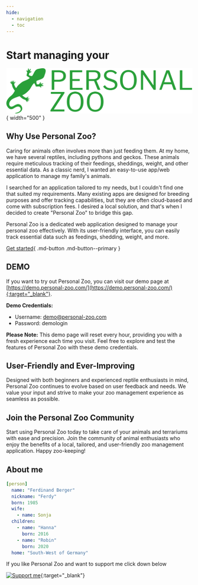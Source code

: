 ```yaml
---
hide:
  - navigation
  - toc
---
```

# Start managing your

![](img/logo-no-background.svg){ width="500" }

## Why Use Personal Zoo?

Caring for animals often involves more than just feeding them. At my home, we have several reptiles, including pythons and geckos. These animals require meticulous tracking of their feedings, sheddings, weight, and other essential data. As a classic nerd, I wanted an easy-to-use app/web application to manage my family's animals.

I searched for an application tailored to my needs, but I couldn't find one that suited my requirements. Many existing apps are designed for breeding purposes and offer tracking capabilities, but they are often cloud-based and come with subscription fees. I desired a local solution, and that's when I decided to create "Personal Zoo" to bridge this gap.

Personal Zoo is a dedicated web application designed to manage your personal zoo effectively. With its user-friendly interface, you can easily track essential data such as feedings, shedding, weight, and more.

[Get started](getting-started){ .md-button .md-button--primary }

## DEMO

If you want to try out Personal Zoo, you can visit our demo page at [https://demo.personal-zoo.com/](https://demo.personal-zoo.com/){:target="_blank"}.

**Demo Credentials:**
- Username: demo@personal-zoo.com
- Password: demologin

**Please Note:** This demo page will reset every hour, providing you with a fresh experience each time you visit. Feel free to explore and test the features of Personal Zoo with these demo credentials.

## User-Friendly and Ever-Improving

Designed with both beginners and experienced reptile enthusiasts in mind, Personal Zoo continues to evolve based on user feedback and needs. We value your input and strive to make your zoo management experience as seamless as possible.

## Join the Personal Zoo Community

Start using Personal Zoo today to take care of your animals and terrariums with ease and precision. Join the community of animal enthusiasts who enjoy the benefits of a local, tailored, and user-friendly zoo management application. Happy zoo-keeping!

## About me

```yaml
[person]
  name: "Ferdinand Berger"
  nickname: "Ferdy"
  born: 1985
  wife:
    - name: Sonja
  children:
    - name: "Hanna"
      born: 2016
    - name: "Robin"
      born: 2020
  home: "South-West of Germany"
```

If you like Personal Zoo and want to support me click down below

[![Support me](/img/kofi_bg_tag_white.png)](https://ko-fi.com/brazier85){:target="_blank"}

